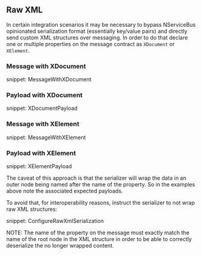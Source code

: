 ## Raw XML

In certain integration scenarios it may be necessary to bypass NServiceBus opinionated serialization format (essentially key/value pairs) and directly send custom XML structures over messaging. In order to do that declare one or multiple properties on the message contract as `XDocument` or `XElement`.


### Message with XDocument

snippet: MessageWithXDocument


### Payload with XDocument

snippet: XDocumentPayload


### Message with XElement

snippet: MessageWithXElement


### Payload with XElement

snippet: XElementPayload


The caveat of this approach is that the serializer will wrap the data in an outer node being named after the name of the property. So in the examples above note the associated expected payloads.

To avoid that, for interoperability reasons, instruct the serializer to not wrap raw XML structures:

snippet: ConfigureRawXmlSerialization

NOTE: The name of the property on the message must exactly match the name of the root node in the XML structure in order to be able to correctly deserialize the no longer wrapped content.